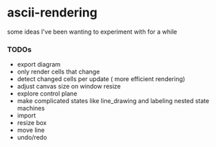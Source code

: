 # ascii-rendering

some ideas I've been wanting to experiment with for a while


### TODOs
* export diagram
* only render cells that change
* detect changed cells per update ( more efficient rendering)
* adjust canvas size on window resize
* explore control plane
* make complicated states like line_drawing and labeling nested state machines
* import
* resize box
* move line
* undo/redo
